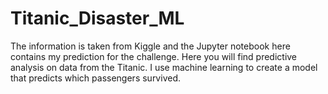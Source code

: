 # Titanic_Disaster_ML

The information is taken from Kiggle and the Jupyter notebook here contains my prediction for the challenge.  Here you will find predictive analysis on data from the Titanic.  I use machine learning to create a model that predicts which passengers survived.